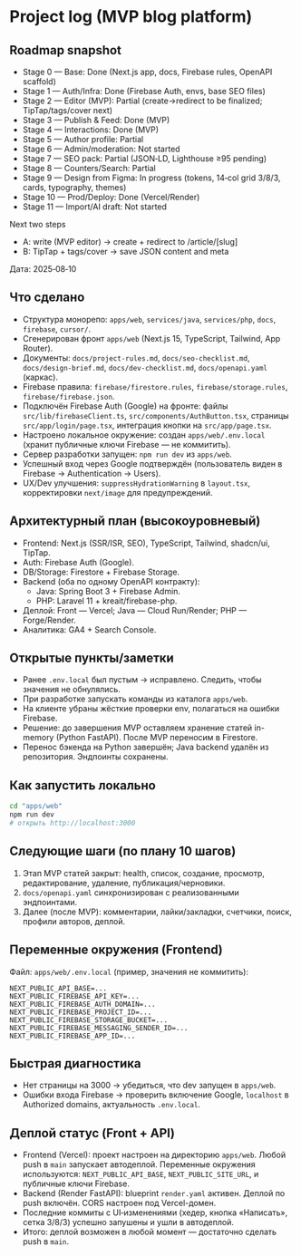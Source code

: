 # Project log (MVP blog platform)

## Roadmap snapshot

- Stage 0 — Base: Done (Next.js app, docs, Firebase rules, OpenAPI scaffold)
- Stage 1 — Auth/Infra: Done (Firebase Auth, envs, base SEO files)
- Stage 2 — Editor (MVP): Partial (create→redirect to be finalized; TipTap/tags/cover next)
- Stage 3 — Publish & Feed: Done (MVP)
- Stage 4 — Interactions: Done (MVP)
- Stage 5 — Author profile: Partial
- Stage 6 — Admin/moderation: Not started
- Stage 7 — SEO pack: Partial (JSON‑LD, Lighthouse ≥95 pending)
- Stage 8 — Counters/Search: Partial
- Stage 9 — Design from Figma: In progress (tokens, 14‑col grid 3/8/3, cards, typography, themes)
- Stage 10 — Prod/Deploy: Done (Vercel/Render)
- Stage 11 — Import/AI draft: Not started

Next two steps
- A: write (MVP editor) → create + redirect to /article/[slug]
- B: TipTap + tags/cover → save JSON content and meta

Дата: 2025‑08‑10

## Что сделано
- Структура монорепо: `apps/web`, `services/java`, `services/php`, `docs`, `firebase`, `cursor/`.
- Сгенерирован фронт `apps/web` (Next.js 15, TypeScript, Tailwind, App Router).
- Документы: `docs/project-rules.md`, `docs/seo-checklist.md`, `docs/design-brief.md`, `docs/dev-checklist.md`, `docs/openapi.yaml` (каркас).
- Firebase правила: `firebase/firestore.rules`, `firebase/storage.rules`, `firebase/firebase.json`.
- Подключён Firebase Auth (Google) на фронте: файлы `src/lib/firebaseClient.ts`, `src/components/AuthButton.tsx`, страницы `src/app/login/page.tsx`, интеграция кнопки на `src/app/page.tsx`.
- Настроено локальное окружение: создан `apps/web/.env.local` (хранит публичные ключи Firebase — не коммитить).
- Сервер разработки запущен: `npm run dev` из `apps/web`.
- Успешный вход через Google подтверждён (пользователь виден в Firebase → Authentication → Users).
- UX/Dev улучшения: `suppressHydrationWarning` в `layout.tsx`, корректировки `next/image` для предупреждений.

## Архитектурный план (высокоуровневый)
- Frontend: Next.js (SSR/ISR, SEO), TypeScript, Tailwind, shadcn/ui, TipTap.
- Auth: Firebase Auth (Google).
- DB/Storage: Firestore + Firebase Storage.
- Backend (оба по одному OpenAPI контракту):
  - Java: Spring Boot 3 + Firebase Admin.
  - PHP: Laravel 11 + kreait/firebase-php.
- Деплой: Front — Vercel; Java — Cloud Run/Render; PHP — Forge/Render.
- Аналитика: GA4 + Search Console.

## Открытые пункты/заметки
- Ранее `.env.local` был пустым → исправлено. Следить, чтобы значения не обнулялись.
- При разработке запускать команды из каталога `apps/web`.
- На клиенте убраны жёсткие проверки env, полагаться на ошибки Firebase.
- Решение: до завершения MVP оставляем хранение статей in-memory (Python FastAPI). После MVP переносим в Firestore.
- Перенос бэкенда на Python завершён; Java backend удалён из репозитория. Эндпоинты сохранены.

## Как запустить локально
```bash
cd "apps/web"
npm run dev
# открыть http://localhost:3000
```

## Следующие шаги (по плану 10 шагов)
1) Этап MVP статей закрыт: health, список, создание, просмотр, редактирование, удаление, публикация/черновики.
2) `docs/openapi.yaml` синхронизирован с реализованными эндпоинтами.
3) Далее (после MVP): комментарии, лайки/закладки, счетчики, поиск, профили авторов, деплой.

## Переменные окружения (Frontend)
Файл: `apps/web/.env.local` (пример, значения не коммитить):
```
NEXT_PUBLIC_API_BASE=...
NEXT_PUBLIC_FIREBASE_API_KEY=...
NEXT_PUBLIC_FIREBASE_AUTH_DOMAIN=...
NEXT_PUBLIC_FIREBASE_PROJECT_ID=...
NEXT_PUBLIC_FIREBASE_STORAGE_BUCKET=...
NEXT_PUBLIC_FIREBASE_MESSAGING_SENDER_ID=...
NEXT_PUBLIC_FIREBASE_APP_ID=...
```

## Быстрая диагностика
- Нет страницы на 3000 → убедиться, что dev запущен в `apps/web`.
- Ошибки входа Firebase → проверить включение Google, `localhost` в Authorized domains, актуальность `.env.local`.

## Деплой статус (Front + API)

- Frontend (Vercel): проект настроен на директорию `apps/web`. Любой push в `main` запускает автодеплой. Переменные окружения используются: `NEXT_PUBLIC_API_BASE`, `NEXT_PUBLIC_SITE_URL`, и публичные ключи Firebase.
- Backend (Render FastAPI): blueprint `render.yaml` активен. Деплой по push включён. CORS настроен под Vercel-домен.
- Последние коммиты с UI‑изменениями (хедер, кнопка «Написать», сетка 3/8/3) успешно запушены и ушли в автодеплой.
- Итого: деплой возможен в любой момент — достаточно сделать push в `main`.
